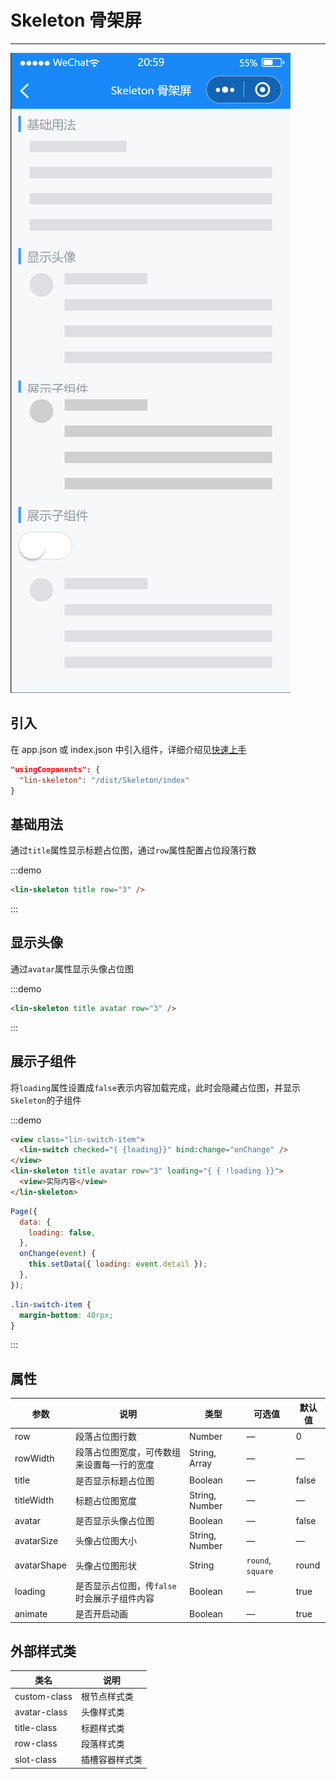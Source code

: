 # Skeleton 骨架屏

---

 <div class="demo-outer-container">
     <div class="demo-inner-container">
        <div class="demo-content">
            <img class="demo-image" src='../../componentImage/skeleton.png' />
        </div>
     </div>
 </div>

## 引入

在 app.json 或 index.json 中引入组件，详细介绍见[快速上手](/#/start)

```json
"usingComponents": {
  "lin-skeleton": "/dist/Skeleton/index"
}
```

## 基础用法

通过`title`属性显示标题占位图，通过`row`属性配置占位段落行数

:::demo

```html
<lin-skeleton title row="3" />
```

:::

## 显示头像

通过`avatar`属性显示头像占位图

:::demo

```html
<lin-skeleton title avatar row="3" />
```

:::

## 展示子组件

将`loading`属性设置成`false`表示内容加载完成，此时会隐藏占位图，并显示`Skeleton`的子组件

:::demo

```html
<view class="lin-switch-item">
  <lin-switch checked="{ {loading}}" bind:change="onChange" />
</view>
<lin-skeleton title avatar row="3" loading="{ { !loading }}">
  <view>实际内容</view>
</lin-skeleton>
```

```javascript
Page({
  data: {
    loading: false,
  },
  onChange(event) {
    this.setData({ loading: event.detail });
  },
});
```

```css
.lin-switch-item {
  margin-bottom: 40rpx;
}
```

:::

## 属性

| 参数        | 说明                                        | 类型           | 可选值            | 默认值 |
| ----------- | ------------------------------------------- | -------------- | ----------------- | ------ |
| row         | 段落占位图行数                              | Number         | —                 | 0      |
| rowWidth    | 段落占位图宽度，可传数组来设置每一行的宽度  | String, Array  | —                 | —      |
| title       | 是否显示标题占位图                          | Boolean        | —                 | false  |
| titleWidth  | 标题占位图宽度                              | String, Number | —                 | —      |
| avatar      | 是否显示头像占位图                          | Boolean        | —                 | false  |
| avatarSize  | 头像占位图大小                              | String, Number | —                 | —      |
| avatarShape | 头像占位图形状                              | String         | `round`, `square` | round  |
| loading     | 是否显示占位图，传`false`时会展示子组件内容 | Boolean        | —                 | true   |
| animate     | 是否开启动画                                | Boolean        | —                 | true   |

## 外部样式类

| 类名     | 说明           |
| ------------ | -------------- |
| custom-class | 根节点样式类   |
| avatar-class | 头像样式类     |
| title-class  | 标题样式类     |
| row-class    | 段落样式类     |
| slot-class   | 插槽容器样式类 |
